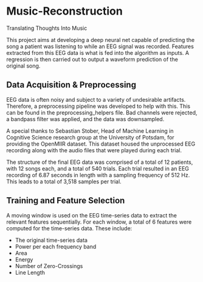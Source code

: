 # Music-Reconstruction
Translating Thoughts Into Music

This project aims at developing a deep neural net capable of predicting the song a patient was listening to while an EEG signal was recorded. Features extracted from this EEG data is what is fed into the algorithm as inputs. A regression is then carried out to output a waveform prediction of the original song.

## Data Acquisition & Preprocessing

EEG data is often noisy and subject to a variety of undesirable artifacts. Therefore, a preprocessing pipeline was developed to help with this. This can be found in the preprocessing_helpers file. Bad channels were rejected, a bandpass filter was applied, and the data was downsampled.

A special thanks to Sebastian Stober, Head of Machine Learning in Cognitive Science research group at the University of Potsdam, for providing the OpenMIIR dataset. This dataset housed the unprocessed EEG recording along with the audio files that were played during each trial.

The structure of the final EEG data was comprised of a total of 12 patients, with 12 songs each, and a total of 540 trials. Each trial resulted in an EEG recording of 6.87 seconds in length with a sampling frequency of 512 Hz. This leads to a total of 3,518 samples per trial.

## Training and Feature Selection

A moving window is used on the EEG time-series data to extract the relevant features sequentially. For each window, a total of 6 features were computed for the time-series data. These include:

* The original time-series data
* Power per each frequency band
* Area 
* Energy
* Number of Zero-Crossings
* Line Length


